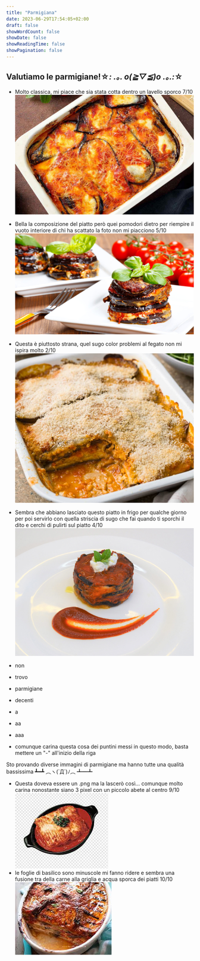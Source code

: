 ```yaml
---
title: "Parmigiana"
date: 2023-06-29T17:54:05+02:00
draft: false
showWordCount: false
showDate: false
showReadingTime: false
showPagination: false
---
```


Valutiamo le parmigiane!☆*: .｡. o(≧▽≦)o .｡.:*☆
-



- Molto classica, mi piace che sia stata cotta dentro un lavello sporco 7/10
!["swaggo 5"](par2.jpg)
- Bella la composizione del piatto però quei pomodori dietro per riempire il vuoto interiore di chi ha scattato la foto non mi piacciono 5/10
!["swaggo 8"](par3.jpg)
- Questa è piuttosto strana, quel sugo color problemi al fegato non mi ispira molto 2/10
!["swaggo 9"](par4.jpg)
- Sembra che abbiano lasciato questo piatto in frigo per qualche giorno per poi servirlo con quella striscia di sugo che fai quando ti sporchi il dito e cerchi di pulirti sul piatto  4/10 
!["swaggo 10"](par5.jpg)

- non
- trovo
- parmigiane
- decenti
- a
- aa
- aaa
- comunque carina questa cosa dei puntini messi in questo modo, basta mettere un "-" all'inizio della riga

Sto provando diverse immagini di parmigiane ma hanno tutte una qualità bassissima ┻━┻ ︵ヽ(`Д´)ﾉ︵ ┻━┻

- Questa doveva essere un .png ma la lascerò così... comunque molto carina nonostante siano 3 pixel con un piccolo abete al centro 9/10
!["swaggo 6"](parmigiana1.jpg)
- le foglie di basilico sono minuscole mi fanno ridere e sembra una fusione tra della carne alla griglia e acqua sporca dei piatti 10/10
!["swaggo 7"](featu.jpg)